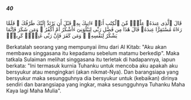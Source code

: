 ##### 40

<span class="ayah">قَالَ ٱلَّذِى عِندَهُۥ عِلْمٌۭ مِّنَ ٱلْكِتَٰبِ أَنَا۠ ءَاتِيكَ بِهِۦ قَبْلَ أَن يَرْتَدَّ إِلَيْكَ طَرْفُكَ ۚ فَلَمَّا رَءَاهُ مُسْتَقِرًّا عِندَهُۥ قَالَ هَٰذَا مِن فَضْلِ رَبِّى لِيَبْلُوَنِىٓ ءَأَشْكُرُ أَمْ أَكْفُرُ ۖ وَمَن شَكَرَ فَإِنَّمَا يَشْكُرُ لِنَفْسِهِۦ ۖ وَمَن كَفَرَ فَإِنَّ رَبِّى غَنِىٌّۭ كَرِيمٌۭ</span>

<span class="ayah_translation">Berkatalah seorang yang mempunyai ilmu dari Al Kitab: "Aku akan membawa singgasana itu kepadamu sebelum matamu berkedip". Maka tatkala Sulaiman melihat singgasana itu terletak di hadapannya, iapun berkata: "Ini termasuk kurnia Tuhanku untuk mencoba aku apakah aku bersyukur atau mengingkari (akan nikmat-Nya). Dan barangsiapa yang bersyukur maka sesungguhnya dia bersyukur untuk (kebaikan) dirinya sendiri dan barangsiapa yang ingkar, maka sesungguhnya Tuhanku Maha Kaya lagi Maha Mulia".</span>
